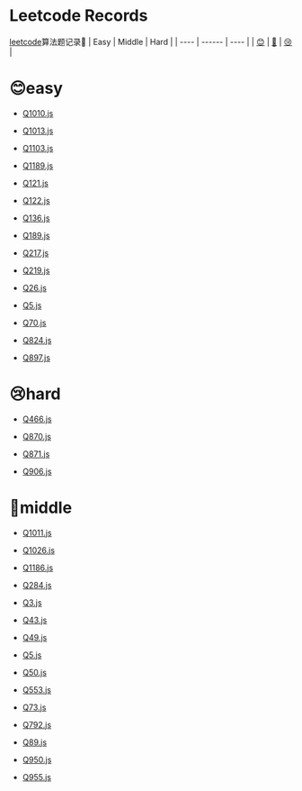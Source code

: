 # Leetcode Records
[leetcode](https://leetcode-cn.com/)算法题记录📝
| Easy | Middle | Hard |
| ---- | ------ | ---- |
| [😊](##😊easy)    | [🤔️](##🤔️middle)      | [😢](##😢hard)    |
    

# 😊easy
- [Q1010.js](https://github.com/Hellottxo/leetcode-records/blob/master/JS-solutionseasy/Q1010.js)

- [Q1013.js](https://github.com/Hellottxo/leetcode-records/blob/master/JS-solutionseasy/Q1013.js)

- [Q1103.js](https://github.com/Hellottxo/leetcode-records/blob/master/JS-solutionseasy/Q1103.js)

- [Q1189.js](https://github.com/Hellottxo/leetcode-records/blob/master/JS-solutionseasy/Q1189.js)

- [Q121.js](https://github.com/Hellottxo/leetcode-records/blob/master/JS-solutionseasy/Q121.js)

- [Q122.js](https://github.com/Hellottxo/leetcode-records/blob/master/JS-solutionseasy/Q122.js)

- [Q136.js](https://github.com/Hellottxo/leetcode-records/blob/master/JS-solutionseasy/Q136.js)

- [Q189.js](https://github.com/Hellottxo/leetcode-records/blob/master/JS-solutionseasy/Q189.js)

- [Q217.js](https://github.com/Hellottxo/leetcode-records/blob/master/JS-solutionseasy/Q217.js)

- [Q219.js](https://github.com/Hellottxo/leetcode-records/blob/master/JS-solutionseasy/Q219.js)

- [Q26.js](https://github.com/Hellottxo/leetcode-records/blob/master/JS-solutionseasy/Q26.js)

- [Q5.js](https://github.com/Hellottxo/leetcode-records/blob/master/JS-solutionseasy/Q5.js)

- [Q70.js](https://github.com/Hellottxo/leetcode-records/blob/master/JS-solutionseasy/Q70.js)

- [Q824.js](https://github.com/Hellottxo/leetcode-records/blob/master/JS-solutionseasy/Q824.js)

- [Q897.js](https://github.com/Hellottxo/leetcode-records/blob/master/JS-solutionseasy/Q897.js)

# 😢hard
- [Q466.js](https://github.com/Hellottxo/leetcode-records/blob/master/JS-solutionshard/Q466.js)

- [Q870.js](https://github.com/Hellottxo/leetcode-records/blob/master/JS-solutionshard/Q870.js)

- [Q871.js](https://github.com/Hellottxo/leetcode-records/blob/master/JS-solutionshard/Q871.js)

- [Q906.js](https://github.com/Hellottxo/leetcode-records/blob/master/JS-solutionshard/Q906.js)

# 🤔️middle
- [Q1011.js](https://github.com/Hellottxo/leetcode-records/blob/master/JS-solutionsmiddle/Q1011.js)

- [Q1026.js](https://github.com/Hellottxo/leetcode-records/blob/master/JS-solutionsmiddle/Q1026.js)

- [Q1186.js](https://github.com/Hellottxo/leetcode-records/blob/master/JS-solutionsmiddle/Q1186.js)

- [Q284.js](https://github.com/Hellottxo/leetcode-records/blob/master/JS-solutionsmiddle/Q284.js)

- [Q3.js](https://github.com/Hellottxo/leetcode-records/blob/master/JS-solutionsmiddle/Q3.js)

- [Q43.js](https://github.com/Hellottxo/leetcode-records/blob/master/JS-solutionsmiddle/Q43.js)

- [Q49.js](https://github.com/Hellottxo/leetcode-records/blob/master/JS-solutionsmiddle/Q49.js)

- [Q5.js](https://github.com/Hellottxo/leetcode-records/blob/master/JS-solutionsmiddle/Q5.js)

- [Q50.js](https://github.com/Hellottxo/leetcode-records/blob/master/JS-solutionsmiddle/Q50.js)

- [Q553.js](https://github.com/Hellottxo/leetcode-records/blob/master/JS-solutionsmiddle/Q553.js)

- [Q73.js](https://github.com/Hellottxo/leetcode-records/blob/master/JS-solutionsmiddle/Q73.js)

- [Q792.js](https://github.com/Hellottxo/leetcode-records/blob/master/JS-solutionsmiddle/Q792.js)

- [Q89.js](https://github.com/Hellottxo/leetcode-records/blob/master/JS-solutionsmiddle/Q89.js)

- [Q950.js](https://github.com/Hellottxo/leetcode-records/blob/master/JS-solutionsmiddle/Q950.js)

- [Q955.js](https://github.com/Hellottxo/leetcode-records/blob/master/JS-solutionsmiddle/Q955.js)

